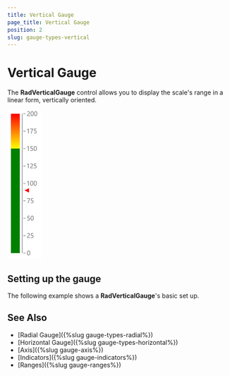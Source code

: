 ```yaml
---
title: Vertical Gauge
page_title: Vertical Gauge
position: 2
slug: gauge-types-vertical
---
```


# Vertical Gauge

The **RadVerticalGauge** control allows you to display the scale's range in a linear form, vertically oriented.

![Vertical gauge example](../images/gauge-types-vertical-gauge-0.png) 

## Setting up the gauge

The following example shows a **RadVerticalGauge**'s basic set up.

<snippet id='gauge-types-verticalgauge-xaml'/>
<snippet id='gauge-types-verticalgauge-code'/>

## See Also
- [Radial Gauge]({%slug gauge-types-radial%})
- [Horizontal Gauge]({%slug gauge-types-horizontal%})
- [Axis]({%slug gauge-axis%})
- [Indicators]({%slug gauge-indicators%})
- [Ranges]({%slug gauge-ranges%})